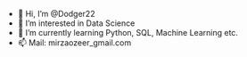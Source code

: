 - 👋 Hi, I’m @Dodger22
- 👀 I’m interested in Data Science
- 🌱 I’m currently learning Python, SQL, Machine Learning etc.
- 📫 Mail: mirzaozeer_gmail.com 

<!---
Dodger22/Dodger22 is a ✨ special ✨ repository because its `README.md` (this file) appears on your GitHub profile.
You can click the Preview link to take a look at your changes.
--->
